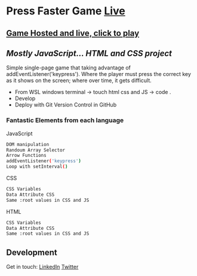 # Press Faster Game [Live](https://www.linkedin.com/in/cristobal-a/)

## [Game Hosted and live, click to play](https://celebrated-rugelach-1daff8.netlify.app/) 
## _Mostly JavaScript... HTML and CSS project_

Simple single-page game that taking advantage of addEventListener('keypress'). Where the player must press the correct key as it shows on the screen; where over time, it gets difficult.

- From WSL windows terminal -> touch html css and JS -> code .
- Develop
- Deploy with Git Version Control in GitHub


### Fantastic Elements from each language

JavaScript

```sh
DOM manipulation
Randoum Array Selector
Arrow Functions
addEventListener('keypress')
Loop with setInterval()
```

CSS

```sh
CSS Variables
Data Attribute CSS 
Same :root values in CSS and JS
```
HTML

```sh
CSS Variables
Data Attribute CSS 
Same :root values in CSS and JS
```

## Development
Get in touch:
[LinkedIn](https://www.linkedin.com/in/cristobal-a/)
[Twitter](https://twitter.com/C7bal)